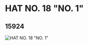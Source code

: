 # HAT NO. 18 "NO. 1"
## 15924
![HAT NO. 18 "NO. 1"](https://lc-www-live-s.legocdn.com/media/bricks/5/2/6055889.jpg)